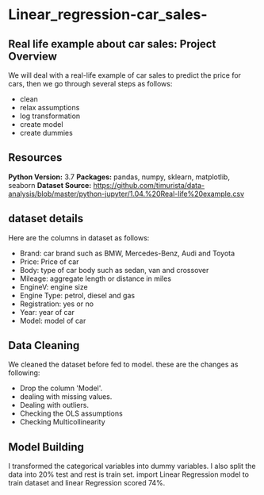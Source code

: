 # Linear_regression-car_sales-

## Real life example about car sales: Project Overview

We will deal with a real-life example of car sales to predict the price for cars, then we go through several steps as follows:

* clean 
* relax assumptions 
* log transformation
* create model
* create dummies

## Resources

**Python Version:** 3.7
**Packages:** pandas, numpy, sklearn, matplotlib, seaborn
**Dataset Source:** https://github.com/timurista/data-analysis/blob/master/python-jupyter/1.04.%20Real-life%20example.csv

## dataset details

Here are the columns in dataset as follows:

* Brand: car brand such as BMW, Mercedes-Benz, Audi and Toyota
* Price: Price of car
* Body: type of car body such as sedan, van and crossover
* Mileage: aggregate length or distance in miles
* EngineV: engine size
* Engine Type: petrol, diesel and gas
* Registration: yes or no
* Year: year of car
* Model: model of car

## Data Cleaning

We cleaned the dataset before fed to model. these are the changes as following:

* Drop the column 'Model'.
* dealing with missing values.
* Dealing with outliers.
* Checking the OLS assumptions
* Checking Multicollinearity

## Model Building

I transformed the categorical variables into dummy variables. I also split the data into 20% test and rest is train set.
import Linear Regression model to train dataset and linear Regression scored 74%. 
